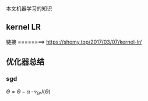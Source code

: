 本文机器学习的知识
## kernel LR
链接 ========> https://shomy.top/2017/03/07/kernel-lr/  

## 优化器总结
### sgd

$\Theta =\Theta -\alpha \cdot \triangledown _{\Theta }J(\Theta )$

